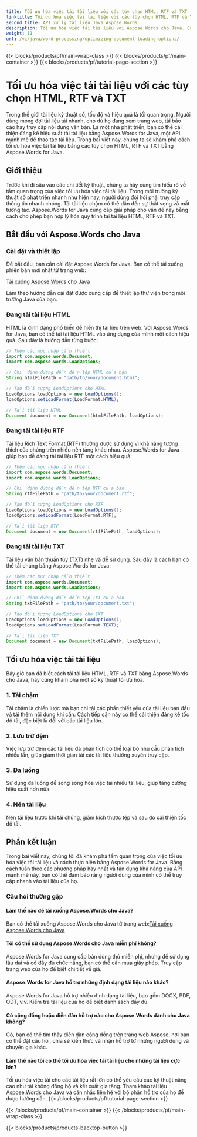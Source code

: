 ```yaml
---
title: Tối ưu hóa việc tải tài liệu với các tùy chọn HTML, RTF và TXT
linktitle: Tối ưu hóa việc tải tài liệu với các tùy chọn HTML, RTF và TXT
second_title: API xử lý tài liệu Java Aspose.Words
description: Tối ưu hóa việc tải tài liệu với Aspose.Words cho Java. Cải thiện tốc độ và hiệu quả cho các tệp HTML, RTF và TXT. Nâng cao trải nghiệm người dùng ngay hôm nay!
weight: 11
url: /vi/java/word-processing/optimizing-document-loading-options/
---
```


{{< blocks/products/pf/main-wrap-class >}}
{{< blocks/products/pf/main-container >}}
{{< blocks/products/pf/tutorial-page-section >}}

# Tối ưu hóa việc tải tài liệu với các tùy chọn HTML, RTF và TXT


Trong thế giới tài liệu kỹ thuật số, tốc độ và hiệu quả là tối quan trọng. Người dùng mong đợi tài liệu tải nhanh, cho dù họ đang xem trang web, tải báo cáo hay truy cập nội dung văn bản. Là một nhà phát triển, bạn có thể cải thiện đáng kể hiệu suất tải tài liệu bằng Aspose.Words for Java, một API mạnh mẽ để thao tác tài liệu. Trong bài viết này, chúng ta sẽ khám phá cách tối ưu hóa việc tải tài liệu bằng các tùy chọn HTML, RTF và TXT bằng Aspose.Words for Java.

## Giới thiệu

Trước khi đi sâu vào các chi tiết kỹ thuật, chúng ta hãy cùng tìm hiểu rõ về tầm quan trọng của việc tối ưu hóa việc tải tài liệu. Trong môi trường kỹ thuật số phát triển nhanh như hiện nay, người dùng đòi hỏi phải truy cập thông tin nhanh chóng. Tải tài liệu chậm có thể dẫn đến sự thất vọng và mất tương tác. Aspose.Words for Java cung cấp giải pháp cho vấn đề này bằng cách cho phép bạn hợp lý hóa quy trình tải tài liệu HTML, RTF và TXT.

## Bắt đầu với Aspose.Words cho Java

### Cài đặt và thiết lập

Để bắt đầu, bạn cần cài đặt Aspose.Words for Java. Bạn có thể tải xuống phiên bản mới nhất từ trang web:

[Tải xuống Aspose.Words cho Java](https://releases.aspose.com/words/java/)

Làm theo hướng dẫn cài đặt được cung cấp để thiết lập thư viện trong môi trường Java của bạn.

### Đang tải tài liệu HTML

HTML là định dạng phổ biến để hiển thị tài liệu trên web. Với Aspose.Words for Java, bạn có thể tải tài liệu HTML vào ứng dụng của mình một cách hiệu quả. Sau đây là hướng dẫn từng bước:

```java
// Thêm các mục nhập cần thiết
import com.aspose.words.Document;
import com.aspose.words.LoadOptions;

// Chỉ định đường dẫn đến tệp HTML của bạn
String htmlFilePath = "path/to/your/document.html";

// Tạo đối tượng LoadOptions cho HTML
LoadOptions loadOptions = new LoadOptions();
loadOptions.setLoadFormat(LoadFormat.HTML);

// Tải tài liệu HTML
Document document = new Document(htmlFilePath, loadOptions);
```

### Đang tải tài liệu RTF

Tài liệu Rich Text Format (RTF) thường được sử dụng vì khả năng tương thích của chúng trên nhiều nền tảng khác nhau. Aspose.Words for Java giúp bạn dễ dàng tải tài liệu RTF một cách hiệu quả:

```java
// Thêm các mục nhập cần thiết
import com.aspose.words.Document;
import com.aspose.words.LoadOptions;

// Chỉ định đường dẫn đến tệp RTF của bạn
String rtfFilePath = "path/to/your/document.rtf";

// Tạo đối tượng LoadOptions cho RTF
LoadOptions loadOptions = new LoadOptions();
loadOptions.setLoadFormat(LoadFormat.RTF);

// Tải tài liệu RTF
Document document = new Document(rtfFilePath, loadOptions);
```

### Đang tải tài liệu TXT

Tài liệu văn bản thuần túy (TXT) nhẹ và dễ sử dụng. Sau đây là cách bạn có thể tải chúng bằng Aspose.Words for Java:

```java
// Thêm các mục nhập cần thiết
import com.aspose.words.Document;
import com.aspose.words.LoadOptions;

// Chỉ định đường dẫn đến tệp TXT của bạn
String txtFilePath = "path/to/your/document.txt";

// Tạo đối tượng LoadOptions cho TXT
LoadOptions loadOptions = new LoadOptions();
loadOptions.setLoadFormat(LoadFormat.TEXT);

// Tải tài liệu TXT
Document document = new Document(txtFilePath, loadOptions);
```

## Tối ưu hóa việc tải tài liệu

Bây giờ bạn đã biết cách tải tài liệu HTML, RTF và TXT bằng Aspose.Words cho Java, hãy cùng khám phá một số kỹ thuật tối ưu hóa.

### 1. Tải chậm

Tải chậm là chiến lược mà bạn chỉ tải các phần thiết yếu của tài liệu ban đầu và tải thêm nội dung khi cần. Cách tiếp cận này có thể cải thiện đáng kể tốc độ tải, đặc biệt là đối với các tài liệu lớn.

### 2. Lưu trữ đệm

Việc lưu trữ đệm các tài liệu đã phân tích có thể loại bỏ nhu cầu phân tích nhiều lần, giúp giảm thời gian tải các tài liệu thường xuyên truy cập.

### 3. Đa luồng

Sử dụng đa luồng để song song hóa việc tải nhiều tài liệu, giúp tăng cường hiệu suất hơn nữa.

### 4. Nén tài liệu

Nén tài liệu trước khi tải chúng, giảm kích thước tệp và sau đó cải thiện tốc độ tải.

## Phần kết luận

Trong bài viết này, chúng tôi đã khám phá tầm quan trọng của việc tối ưu hóa việc tải tài liệu và cách thực hiện bằng Aspose.Words for Java. Bằng cách tuân theo các phương pháp hay nhất và tận dụng khả năng của API mạnh mẽ này, bạn có thể đảm bảo rằng người dùng của mình có thể truy cập nhanh vào tài liệu của họ.

### Câu hỏi thường gặp

#### Làm thế nào để tải xuống Aspose.Words cho Java?

 Bạn có thể tải xuống Aspose.Words cho Java từ trang web:[Tải xuống Aspose.Words cho Java](https://releases.aspose.com/words/java/)

#### Tôi có thể sử dụng Aspose.Words cho Java miễn phí không?

Aspose.Words for Java cung cấp bản dùng thử miễn phí, nhưng để sử dụng lâu dài và có đầy đủ chức năng, bạn có thể cần mua giấy phép. Truy cập trang web của họ để biết chi tiết về giá.

#### Aspose.Words for Java hỗ trợ những định dạng tài liệu nào khác?

Aspose.Words for Java hỗ trợ nhiều định dạng tài liệu, bao gồm DOCX, PDF, ODT, v.v. Kiểm tra tài liệu của họ để biết danh sách đầy đủ.

#### Có cộng đồng hoặc diễn đàn hỗ trợ nào cho Aspose.Words dành cho Java không?

Có, bạn có thể tìm thấy diễn đàn cộng đồng trên trang web Aspose, nơi bạn có thể đặt câu hỏi, chia sẻ kiến thức và nhận hỗ trợ từ những người dùng và chuyên gia khác.

#### Làm thế nào tôi có thể tối ưu hóa việc tải tài liệu cho những tài liệu cực lớn?

Tối ưu hóa việc tải cho các tài liệu rất lớn có thể yêu cầu các kỹ thuật nâng cao như tải không đồng bộ và kết xuất gia tăng. Tham khảo tài liệu Aspose.Words cho Java và cân nhắc liên hệ với bộ phận hỗ trợ của họ để được hướng dẫn.
{{< /blocks/products/pf/tutorial-page-section >}}

{{< /blocks/products/pf/main-container >}}
{{< /blocks/products/pf/main-wrap-class >}}

{{< blocks/products/products-backtop-button >}}
